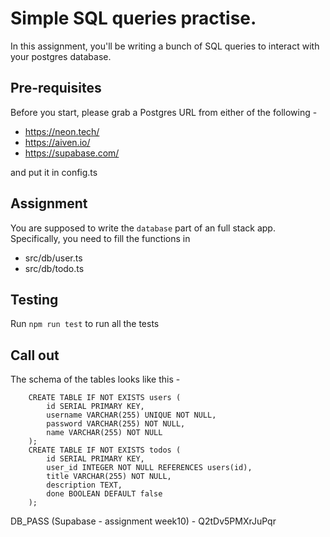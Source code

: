 # Simple SQL queries practise.

In this assignment, you'll be writing a bunch of SQL queries to interact with your postgres database.

## Pre-requisites

Before you start, please grab a Postgres URL from either of the following -

- https://neon.tech/
- https://aiven.io/
- https://supabase.com/

and put it in config.ts

## Assignment

You are supposed to write the `database` part of an full stack app.
Specifically, you need to fill the functions in

- src/db/user.ts
- src/db/todo.ts

## Testing

Run `npm run test` to run all the tests

## Call out

The schema of the tables looks like this -

```
    CREATE TABLE IF NOT EXISTS users (
        id SERIAL PRIMARY KEY,
        username VARCHAR(255) UNIQUE NOT NULL,
        password VARCHAR(255) NOT NULL,
        name VARCHAR(255) NOT NULL
    );
    CREATE TABLE IF NOT EXISTS todos (
        id SERIAL PRIMARY KEY,
        user_id INTEGER NOT NULL REFERENCES users(id),
        title VARCHAR(255) NOT NULL,
        description TEXT,
        done BOOLEAN DEFAULT false
    );
```

DB_PASS (Supabase - assignment week10) - Q2tDv5PMXrJuPqr
